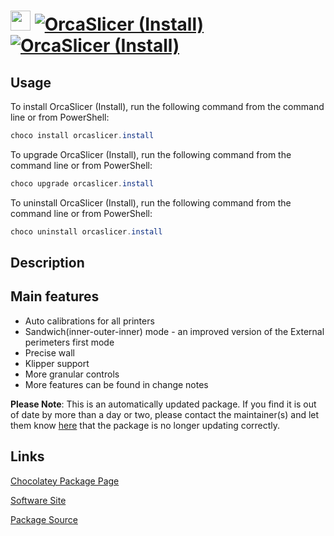 ﻿# <img src="https://cdn.jsdelivr.net/gh/mkevenaar/chocolatey-packages@dee95ae3af5c1e880f28e9901a405c1542509dec/icons/orcaslicer.install.png" width="32" height="32"/> [![OrcaSlicer (Install)](https://img.shields.io/chocolatey/v/orcaslicer.install.svg?label=OrcaSlicer+(Install))](https://community.chocolatey.org/packages/orcaslicer.install) [![OrcaSlicer (Install)](https://img.shields.io/chocolatey/dt/orcaslicer.install.svg)](https://community.chocolatey.org/packages/orcaslicer.install)

## Usage

To install OrcaSlicer (Install), run the following command from the command line or from PowerShell:

```powershell
choco install orcaslicer.install
```

To upgrade OrcaSlicer (Install), run the following command from the command line or from PowerShell:

```powershell
choco upgrade orcaslicer.install
```

To uninstall OrcaSlicer (Install), run the following command from the command line or from PowerShell:

```powershell
choco uninstall orcaslicer.install
```

## Description

## Main features

- Auto calibrations for all printers
- Sandwich(inner-outer-inner) mode - an improved version of the External perimeters first mode
- Precise wall
- Klipper support
- More granular controls
- More features can be found in change notes

**Please Note**: This is an automatically updated package. If you find it is
out of date by more than a day or two, please contact the maintainer(s) and
let them know [here](https://github.com/mkevenaar/chocolatey-packages/issues) that the package is no longer updating correctly.


## Links

[Chocolatey Package Page](https://community.chocolatey.org/packages/orcaslicer.install)

[Software Site](https://github.com/SoftFever/OrcaSlicer)

[Package Source](https://github.com/mkevenaar/chocolatey-packages/tree/master/automatic/orcaslicer.install)

